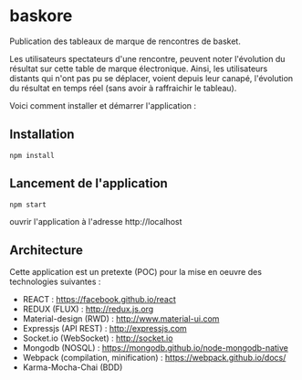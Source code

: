 # baskore
Publication des tableaux de marque de rencontres de basket.

Les utilisateurs spectateurs d'une rencontre, peuvent noter l'évolution du résultat sur cette table de marque
électronique. Ainsi, les utilisateurs distants qui n'ont pas pu se déplacer, voient depuis leur canapé, l'évolution
du résultat en temps réel (sans avoir à raffraichir le tableau).

Voici comment installer et démarrer l'application :

## Installation

```
npm install
```

## Lancement de l'application

```
npm start
```
ouvrir l'application à l'adresse http://localhost

## Architecture

Cette application est un pretexte (POC) pour la mise en oeuvre des technologies suivantes : 
* REACT : https://facebook.github.io/react
* REDUX (FLUX) : http://redux.js.org
* Material-design (RWD) : http://www.material-ui.com
* Expressjs (API REST) : http://expressjs.com
* Socket.io (WebSocket) : http://socket.io
* Mongodb (NOSQL) : https://mongodb.github.io/node-mongodb-native
* Webpack (compilation, minification) : https://webpack.github.io/docs/
* Karma-Mocha-Chai (BDD)